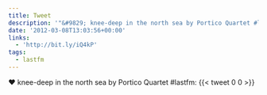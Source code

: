 ```yaml
---
title: Tweet
description: '"&#9829; knee-deep in the north sea by Portico Quartet #lastfm: "'
date: '2012-03-08T13:03:56+00:00'
links:
  - 'http://bit.ly/iQ4kP'
tags:
  - lastfm
---
```

&#9829; knee-deep in the north sea by Portico Quartet #lastfm: 
      {{< tweet 0 0 >}}
    
